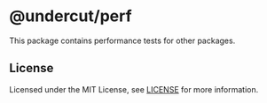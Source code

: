 # @undercut/perf

This package contains performance tests for other packages.

## License

Licensed under the MIT License, see [LICENSE](LICENSE) for more information.
